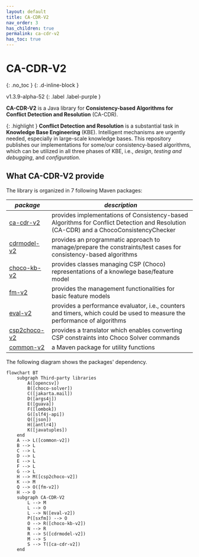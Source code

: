 ```yaml
---
layout: default
title: CA-CDR-V2
nav_order: 3
has_children: true
permalink: ca-cdr-v2
has_toc: true
---
```


# CA-CDR-V2
{: .no_toc }
{: .d-inline-block }

v1.3.9-alpha-52
{: .label .label-purple }

**CA-CDR-V2** is a Java library for **Consistency-based Algorithms for Conflict Detection and Resolution** (CA-CDR).

{: .highlight }
**Conflict Detection and Resolution** is a substantial task in **Knowledge Base Engineering** (KBE).
Intelligent mechanisms are urgently needed, especially in large-scale knowledge bases.
This repository publishes our implementations for some/our consistency-based algorithms,
which can be utilized in all three phases of KBE, i.e., _design_, _testing and debugging_,
and _configuration_.

## What CA-CDR-V2 provide

The library is organized in 7 following Maven packages:

| *package*                                       | *description*                            |
|----------------------------------------------|------------------------------------------|
| [ca-cdr-v2]     | provides implementations of Consistency-based Algorithms for Conflict Detection and Resolution (CA-CDR) and a ChocoConsistencyChecker |
| [cdrmodel-v2] | provides an programmatic approach to manage/prepare the constraints/test cases for consistency-based algorithms |
| [choco-kb-v2]    | provides classes managing CSP (Choco) representations of a knowlege base/feature model |
| [fm-v2]         | provides the management functionalities for basic feature models |
| [eval-v2]     | provides a performance evaluator, i.e., counters and timers, which could be used to measure the performance of algorithms |
| [csp2choco-v2] | provides a translator which enables converting CSP constraints into Choco Solver commands |
| [common-v2] | a Maven package for utility functions |

<!-- provides core functionalities related to knolwedge base testing and debugging tasks -->

The following diagram shows the packages' dependency.

```mermaid
flowchart BT
    subgraph Third-party libraries
        A([opencsv])
        B([choco-solver])
        C([jakarta.mail])
        D([args4j])
        E([guava])
        F([lombok])
        G([slf4j-api])
        Q([json])
        H([antlr4])
        K([javatuples])
    end
    A --> L([common-v2])
    B --> L
    C --> L
    D --> L
    E --> L
    F --> L
    G --> L
    H --> M([csp2choco-v2])
    K --> M
    Q --> O([fm-v2])
    H --> O
    subgraph CA-CDR-V2
        L --> M
        L --> O
        L --> N([eval-v2])
        P([sxfm]) --> O
        O --> R([choco-kb-v2])
        N --> R
        R --> S([cdrmodel-v2])
        M --> S
        S --> T([ca-cdr-v2])
    end
```

<!-- Links -->
[References]: /references
[ca-cdr-v2]: algorithms
[cdrmodel-v2]: cdrmodel
[choco-kb-v2]: kb
[fm-v2]: fm
[eval-v2]: eval
[csp2choco-v2]: csp2choco
[common-v2]: common-utils